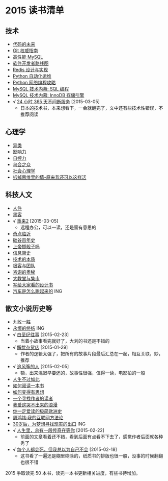 # 2015 读书清单

## 技术

* [代码的未来](http://book.douban.com/subject/24536403/)
* [Git 权威指南](http://book.douban.com/subject/6526452/)
* [高性能 MySQL](http://book.douban.com/subject/23008813/)
* [软件开发者路线图](http://book.douban.com/subject/4924164/)
* [Redis 设计与实现](http://book.douban.com/subject/25900156/)
* [Python 自动化运维](http://book.douban.com/subject/26258735/)
* [Python 网络编程攻略](http://book.douban.com/subject/26230343/)
* [MySQL 技术内幕: SQL 编程](http://book.douban.com/subject/10569620/)
* [MySQL 技术内幕: InnoDB 存储引擎](http://book.douban.com/subject/24708143/)
* √ [24 小时 365 天不间断服务](http://book.douban.com/subject/26293733/) [2015-03-05]
    * 日本的技术书，本来想看下，一会就翻完了，文中还有些技术性错误，不推荐阅读

## 心理学

* [异类](http://book.douban.com/subject/25863621/)
* [影响力](http://book.douban.com/subject/1786387/)
* [自控力](http://book.douban.com/subject/10786473/)
* [乌合之众](http://book.douban.com/subject/2256351/)
* [社会心理学](http://book.douban.com/subject/1476651/)
* [拆掉思维里的墙-原来我还可以这样活](http://book.douban.com/subject/4953695/)

## 科技人文

* [人件](http://book.douban.com/subject/1108725/)
* [黑客](http://book.douban.com/subject/6860890/)
* √ [重来2](http://book.douban.com/subject/25861795/) [2015-03-05]
    * 远程办公，可以一读，还是蛮有意思的
* [奇点临近](http://book.douban.com/subject/6855803/)
* [硅谷百年史](http://book.douban.com/subject/25857804/)
* [上帝掷骰子吗](http://book.douban.com/subject/1467022/)
* [信息简史](http://book.douban.com/subject/25752043/)
* [技术的本质](http://book.douban.com/subject/25846075/)
* [极客与团队](http://book.douban.com/subject/21372237/)
* [咨询的奥秘](http://book.douban.com/subject/25785829/)
* [大教堂与集市](http://book.douban.com/subject/25881855/)
* [写给大家看的设计书](http://book.douban.com/subject/3323633/)
* [汽车是怎么跑起来的](http://book.douban.com/subject/25761310/) ING

## 散文小说历史等

* [九败一胜](http://book.douban.com/subject/25975454/)
* [永恒的终结](http://book.douban.com/subject/25829693/) ING
* √ [白垩纪往事](http://book.douban.com/subject/4832901/) [2015-02-23]
    * 当着小故事看完就好了，大刘的书还是不错的
* √ [解忧杂货店](http://book.douban.com/subject/25862578/) [2015-01-29]
    * 作者的逻辑太强了，把所有的故事片段最后汇总在一起，相互关联，妙，推荐
* √ [追风筝的人](http://book.douban.com/subject/1770782/) [2015-02-05]
    * 额，出来混迟早要还的，故事性很强，值得一读，电影拍的一般
* [人生不过如此](http://book.douban.com/subject/1987453/)
* [如何阅读一本书](http://book.douban.com/subject/1013208/)
* [如何变得有思想](http://book.douban.com/subject/26268552/)
* [一个寻找作者的读者](http://www.ituring.com.cn/book/1432)
* [我爱这哭不出来的浪漫](http://book.douban.com/subject/25913058/)
* [你一定爱读的极简欧洲史](http://book.douban.com/subject/5366248/)
* [周鸿祎:我的互联网方法论](http://book.douban.com/subject/25928983/)
* [30岁后，为梦想寻找现实的出口](http://book.douban.com/subject/25974698/) ING
* √ [人生里，总有一段传奇在等你](http://book.douban.com/subject/26257660/) [2015-02-22]
    * 前面的文章看着还不错，看到后面有点看不下去了，感觉作者后面就各种秀了
* √ [每个人都会死，但我总以为自己不会](http://book.douban.com/subject/25718139/) [2015-02-18]
    * 这书看了一遍还是糊里糊涂的，纸质书的排版也很一般，没事的时候翻翻也很不错

2015 争取读完 50 本书，读完一本书更新相关进度，有些书待增加。

